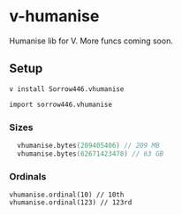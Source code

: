 # v-humanise
Humanise lib for V. More funcs coming soon.

## Setup
`v install Sorrow446.vhumanise`
```v
import sorrow446.vhumanise
```

### Sizes
```v
  vhumanise.bytes(209405406) // 209 MB
  vhumanise.bytes(62671423478) // 63 GB
 ```

### Ordinals
	vhumanise.ordinal(10) // 10th
	vhumanise.ordinal(123) // 123rd
 ```
